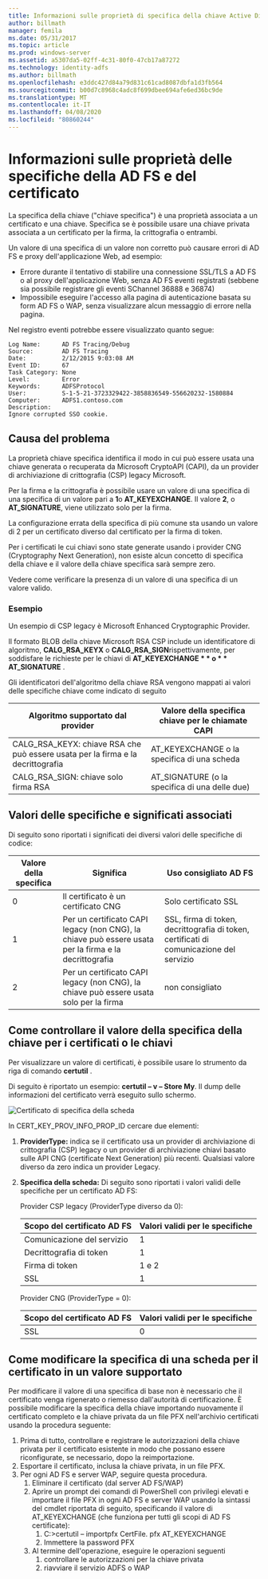 ```yaml
---
title: Informazioni sulle proprietà di specifica della chiave Active Directory Federation Services e del certificato
author: billmath
manager: femila
ms.date: 05/31/2017
ms.topic: article
ms.prod: windows-server
ms.assetid: a5307da5-02ff-4c31-80f0-47cb17a87272
ms.technology: identity-adfs
ms.author: billmath
ms.openlocfilehash: e3ddc427d84a79d831c61cad8087dbfa1d3fb564
ms.sourcegitcommit: b00d7c8968c4adc8f699dbee694afe6ed36bc9de
ms.translationtype: MT
ms.contentlocale: it-IT
ms.lasthandoff: 04/08/2020
ms.locfileid: "80860244"
---
```

# <a name="ad-fs-and-certificate-keyspec-property-information"></a>Informazioni sulle proprietà delle specifiche della AD FS e del certificato
La specifica della chiave ("chiave specifica") è una proprietà associata a un certificato e una chiave. Specifica se è possibile usare una chiave privata associata a un certificato per la firma, la crittografia o entrambi.   

Un valore di una specifica di un valore non corretto può causare errori di AD FS e proxy dell'applicazione Web, ad esempio:


- Errore durante il tentativo di stabilire una connessione SSL/TLS a AD FS o al proxy dell'applicazione Web, senza AD FS eventi registrati (sebbene sia possibile registrare gli eventi SChannel 36888 e 36874)
- Impossibile eseguire l'accesso alla pagina di autenticazione basata su form AD FS o WAP, senza visualizzare alcun messaggio di errore nella pagina.

Nel registro eventi potrebbe essere visualizzato quanto segue:

    Log Name:      AD FS Tracing/Debug
    Source:        AD FS Tracing
    Date:          2/12/2015 9:03:08 AM
    Event ID:      67
    Task Category: None
    Level:         Error
    Keywords:      ADFSProtocol
    User:          S-1-5-21-3723329422-3858836549-556620232-1580884
    Computer:      ADFS1.contoso.com
    Description:
    Ignore corrupted SSO cookie.

## <a name="what-causes-the-problem"></a>Causa del problema
La proprietà chiave specifica identifica il modo in cui può essere usata una chiave generata o recuperata da Microsoft CryptoAPI (CAPI), da un provider di archiviazione di crittografia (CSP) legacy Microsoft.

Per la firma e la crittografia è possibile usare un valore di una specifica di una specifica di un valore pari a **1**o **AT_KEYEXCHANGE**.  Il valore **2**, o **AT_SIGNATURE**, viene utilizzato solo per la firma.

La configurazione errata della specifica di più comune sta usando un valore di 2 per un certificato diverso dal certificato per la firma di token.  

Per i certificati le cui chiavi sono state generate usando i provider CNG (Cryptography Next Generation), non esiste alcun concetto di specifica della chiave e il valore della chiave specifica sarà sempre zero.

Vedere come verificare la presenza di un valore di una specifica di un valore valido. 

### <a name="example"></a>Esempio
Un esempio di CSP legacy è Microsoft Enhanced Cryptographic Provider. 

Il formato BLOB della chiave Microsoft RSA CSP include un identificatore di algoritmo, **CALG_RSA_KEYX** o **CALG_RSA_SIGN**rispettivamente, per soddisfare le richieste per le chiavi di <strong>AT_KEYEXCHANGE * * o * * AT_SIGNATURE</strong> .

Gli identificatori dell'algoritmo della chiave RSA vengono mappati ai valori delle specifiche chiave come indicato di seguito

| Algoritmo supportato dal provider| Valore della specifica chiave per le chiamate CAPI |
| --- | --- |
|CALG_RSA_KEYX: chiave RSA che può essere usata per la firma e la decrittografia| AT_KEYEXCHANGE o la specifica di una scheda|
CALG_RSA_SIGN: chiave solo firma RSA |AT_SIGNATURE (o la specifica di una delle due)|

## <a name="keyspec-values-and-associated-meanings"></a>Valori delle specifiche e significati associati
Di seguito sono riportati i significati dei diversi valori delle specifiche di codice:

|Valore della specifica|Significa|Uso consigliato AD FS|
| --- | --- | --- |
|0|Il certificato è un certificato CNG|Solo certificato SSL|
|1|Per un certificato CAPI legacy (non CNG), la chiave può essere usata per la firma e la decrittografia|    SSL, firma di token, decrittografia di token, certificati di comunicazione del servizio|
|2|Per un certificato CAPI legacy (non CNG), la chiave può essere usata solo per la firma|non consigliato|

## <a name="how-to-check-the-keyspec-value-for-your-certificates--keys"></a>Come controllare il valore della specifica della chiave per i certificati o le chiavi
Per visualizzare un valore di certificati, è possibile usare lo strumento da riga di comando **certutil** .  

Di seguito è riportato un esempio: **certutil – v – Store My**.  Il dump delle informazioni del certificato verrà eseguito sullo schermo.

![Certificato di specifica della scheda](media/AD-FS-and-KeySpec-Property/keyspec1.png)

In CERT_KEY_PROV_INFO_PROP_ID cercare due elementi:


1. **ProviderType:** indica se il certificato usa un provider di archiviazione di crittografia (CSP) legacy o un provider di archiviazione chiavi basato sulle API CNG (certificate Next Generation) più recenti.  Qualsiasi valore diverso da zero indica un provider Legacy.
2. **Specifica della scheda:** Di seguito sono riportati i valori validi delle specifiche per un certificato AD FS:

   Provider CSP legacy (ProviderType diverso da 0):

   |Scopo del certificato AD FS|Valori validi per le specifiche|
   | --- | --- |
   |Comunicazione del servizio|1|
   |Decrittografia di token|1|
   |Firma di token|1 e 2|
   |SSL|1|

   Provider CNG (ProviderType = 0):

   |Scopo del certificato AD FS|Valori validi per le specifiche|
   | --- | --- |   
   |SSL|0|

## <a name="how-to-change-the-keyspec-for-your-certificate-to-a-supported-value"></a>Come modificare la specifica di una scheda per il certificato in un valore supportato
Per modificare il valore di una specifica di base non è necessario che il certificato venga rigenerato o riemesso dall'autorità di certificazione.  È possibile modificare la specifica della chiave importando nuovamente il certificato completo e la chiave privata da un file PFX nell'archivio certificati usando la procedura seguente:


1. Prima di tutto, controllare e registrare le autorizzazioni della chiave privata per il certificato esistente in modo che possano essere riconfigurate, se necessario, dopo la reimportazione.
2. Esportare il certificato, inclusa la chiave privata, in un file PFX.
3. Per ogni AD FS e server WAP, seguire questa procedura.
    1. Eliminare il certificato (dal server AD FS/WAP)
    2. Aprire un prompt dei comandi di PowerShell con privilegi elevati e importare il file PFX in ogni AD FS e server WAP usando la sintassi del cmdlet riportata di seguito, specificando il valore di AT_KEYEXCHANGE (che funziona per tutti gli scopi di AD FS certificate):
        1. C:\>certutil – importpfx CertFile. pfx AT_KEYEXCHANGE
        2. Immettere la password PFX
    3. Al termine dell'operazione, eseguire le operazioni seguenti
        1. controllare le autorizzazioni per la chiave privata
        2. riavviare il servizio ADFS o WAP





